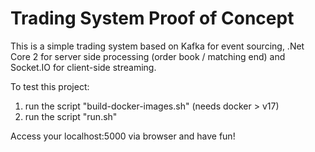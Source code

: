 # Trading System Proof of Concept
This is a simple trading system based on Kafka for event sourcing, .Net Core 2 for server side processing (order book / matching end) and Socket.IO for client-side streaming.

To test this project:
1) run the script "build-docker-images.sh" (needs docker > v17)
2) run the script "run.sh"

Access your localhost:5000 via browser and have fun!
